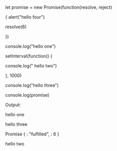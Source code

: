 let promise = new Promise(function(resolve, reject)

{
  alert("hello four")
  
  resolve(6)
  
})

console.log("hello one")


setInterval(function() {

  console.log(" hello two")
  

}, 1000)


console.log("hello three")

console.log(promise)

Output:

hello one 

hello three 

Promise { <state>: "fulfilled", <value>: 6 }

 hello two  

​

